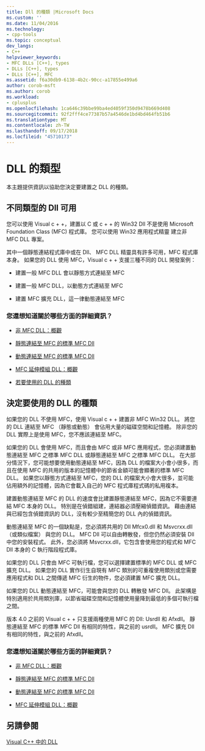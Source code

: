 ```yaml
---
title: Dll 的種類 |Microsoft Docs
ms.custom: ''
ms.date: 11/04/2016
ms.technology:
- cpp-tools
ms.topic: conceptual
dev_langs:
- C++
helpviewer_keywords:
- MFC DLLs [C++], types
- DLLs [C++], types
- DLLs [C++], MFC
ms.assetid: f6a30db9-6138-4b2c-90cc-a17855e499a6
author: corob-msft
ms.author: corob
ms.workload:
- cplusplus
ms.openlocfilehash: 1ca646c39bbe99ba4ed4059f350d9478b669d408
ms.sourcegitcommit: 92f2fff4ce77387b57a4546de1bd4bd464fb51b6
ms.translationtype: MT
ms.contentlocale: zh-TW
ms.lasthandoff: 09/17/2018
ms.locfileid: "45710173"
---
```

# <a name="kinds-of-dlls"></a>DLL 的類型

本主題提供資訊以協助您決定要建置之 DLL 的種類。

##  <a name="_core_the_different_kinds_of_dlls_available_with_visual_c.2b2b"></a> 不同類型的 Dll 可用

您可以使用 Visual c + +，建置以 C 或 c + + 的 Win32 Dll 不是使用 Microsoft Foundation Class (MFC) 程式庫。 您可以使用 Win32 應用程式精靈 建立非 MFC DLL 專案。

其中一個靜態連結程式庫中或在 Dll、 MFC DLL 精靈具有許多可用，MFC 程式庫本身。 如果您的 DLL 使用 MFC，Visual c + + 支援三種不同的 DLL 開發案例：

- 建置一般 MFC DLL 會以靜態方式連結至 MFC

- 建置一般 MFC DLL，以動態方式連結至 MFC

- 建置 MFC 擴充 DLL，這一律動態連結至 MFC

### <a name="what-do-you-want-to-know-more-about"></a>您還想知道關於哪些方面的詳細資訊？

- [非 MFC DLL：概觀](../build/non-mfc-dlls-overview.md)

- [靜態連結至 MFC 的標準 MFC Dll](../build/regular-dlls-statically-linked-to-mfc.md)

- [動態連結至 MFC 的標準 MFC Dll](../build/regular-dlls-dynamically-linked-to-mfc.md)

- [MFC 延伸模組 DLL：概觀](../build/extension-dlls-overview.md)

- [若要使用的 DLL 的種類](#_core_which_kind_of_dll_to_use)

##  <a name="_core_which_kind_of_dll_to_use"></a> 決定要使用的 DLL 的種類

如果您的 DLL 不使用 MFC，使用 Visual c + + 建置非 MFC Win32 DLL。 將您的 DLL 連結至 MFC （靜態或動態） 會佔用大量的磁碟空間和記憶體。 除非您的 DLL 實際上是使用 MFC，您不應該連結至 MFC。

如果您的 DLL 會使用 MFC，而且會由 MFC 或非 MFC 應用程式，您必須建置動態連結至 MFC 之標準 MFC DLL 或靜態連結至 MFC 之標準 MFC DLL。 在大部分情況下，您可能想要使用動態連結至 MFC，因為 DLL 的檔案大小會小很多，而且在使用 MFC 的共用的版本的記憶體中的節省金額可能會顯著的標準 MFC DLL。 如果您以靜態方式連結至 MFC，您的 DLL 的檔案大小會大很多，並可能佔用額外的記憶體，因為它會載入自己的 MFC 程式庫程式碼的私用複本。

建置動態連結至 MFC 的 DLL 的速度會比建置靜態連結至 MFC，因為它不需要連結 MFC 本身的 DLL。 特別是在偵錯組建，連結器必須壓縮偵錯資訊。 藉由連結與已經包含偵錯資訊的 DLL，沒有較少至精簡您的 DLL 內的偵錯資訊。

動態連結至 MFC 的一個缺點是，您必須將共用的 Dll Mfcx0.dll 和 Msvcrxx.dll （或類似檔案） 與您的 DLL。 MFC Dll 可以自由轉散發，但您仍然必須安裝 Dll 中您的安裝程式。 此外，您必須將 Msvcrxx.dll，它包含會使用您的程式和 MFC Dll 本身的 C 執行階段程式庫。

如果您的 DLL 只會由 MFC 可執行檔，您可以選擇建置標準的 MFC DLL 或 MFC 擴充 DLL。 如果您的 DLL 實作衍生自現有 MFC 類別的可重複使用類別或您需要應用程式和 DLL 之間傳遞 MFC 衍生的物件，您必須建置 MFC 擴充 DLL。

如果您的 DLL 動態連結至 MFC，可能會與您的 DLL 轉散發 MFC Dll。 此架構是特別適用於共用類別庫，以節省磁碟空間和記憶體使用量降到最低的多個可執行檔之間。

版本 4.0 之前的 Visual c + + 只支援兩種使用 MFC 的 Dll: Usrdll 和 Afxdll。 靜態連結至 MFC 的標準 MFC Dll 有相同的特性，與之前的 usrdll。 MFC 擴充 Dll 有相同的特性，與之前的 Afxdll。

### <a name="what-do-you-want-to-know-more-about"></a>您還想知道關於哪些方面的詳細資訊？

- [非 MFC DLL：概觀](../build/non-mfc-dlls-overview.md)

- [靜態連結至 MFC 的標準 MFC Dll](../build/regular-dlls-statically-linked-to-mfc.md)

- [動態連結至 MFC 的標準 MFC Dll](../build/regular-dlls-dynamically-linked-to-mfc.md)

- [MFC 延伸模組 DLL：概觀](../build/extension-dlls-overview.md)

## <a name="see-also"></a>另請參閱

[Visual C++ 中的 DLL](../build/dlls-in-visual-cpp.md)
